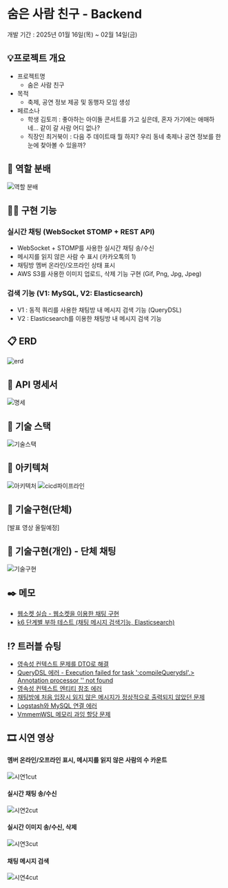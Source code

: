 # 숨은 사람 친구 - Backend
개발 기간 : 2025년 01월 16일(목) ~ 02월 14일(금)


## 💡프로젝트 개요
- 프로젝트명
  - 숨은 사람 친구
- 목적
  - 축제, 공연 정보 제공 및 동행자 모임 생성
- 페르소나
  - 학생 김토끼 : 좋아하는 아이돌 콘서트를 가고 싶은데, 혼자 가기에는 애매하네...
같이 갈 사람 어디 없나?
  - 직장인 최거북이 : 다음 주 데이트때 뭘 하지? 우리 동네 축제나 공연 정보를 한눈에 찾아볼 수 있을까?
 

## 🙂 역할 분배

![역할 분배](https://github.com/user-attachments/assets/460fa7c7-f700-483c-8204-e7a6482bc9f2)


## 💁‍♂ 구현 기능
### 실시간 채팅 (WebSocket STOMP + REST API)
- WebSocket + STOMP를 사용한 실시간 채팅 송/수신
- 메시지를 읽지 않은 사람 수 표시 (카카오톡의 1)
- 채팅방 멤버 온라인/오프라인 상태 표시
- AWS S3를 사용한 이미지 업로드, 삭제 기능 구현 (Gif, Png, Jpg, Jpeg)
### 검색 기능 (V1: MySQL, V2: Elasticsearch)
- V1 : 동적 쿼리를 사용한 채팅방 내 메시지 검색 기능 (QueryDSL)
- V2 : Elasticsearch를 이용한 채팅방 내 메시지 검색 기능


## 📋 ERD

![erd](https://github.com/user-attachments/assets/a93e37f1-84aa-4c1c-abfe-849775c61b7d)


## 📄 API 명세서

![명세](https://github.com/user-attachments/assets/bfec13ae-199b-4880-9e1d-5edd58eeaaa3)


## 🔧 기술 스택

![기술스택](https://github.com/user-attachments/assets/6f3419e2-5620-443e-b6fd-312e2c783874)


## 🔧 아키텍쳐

![아키텍처](https://github.com/user-attachments/assets/f18aae8b-605b-43a2-9f55-8b80abe945fa)
![cicd파이프라인](https://github.com/user-attachments/assets/4b7a95f4-155d-4210-9936-e9e989c46019)


## 🔧 기술구현(단체)
[발표 영상 올릴예정]

## 🔧 기술구현(개인) - 단체 채팅

![기술구현](https://github.com/user-attachments/assets/656f2d53-e2a4-43c2-841a-97ddefc70d33)


##  ✒️ 메모
- [웹소켓 실습 - 웹소켓을 이용한 채팅 구현](https://ksuju.tistory.com/140)<br>
- [k6 단계별 부하 테스트 (채팅 메시지 검색기능, Elasticsearch)](https://ksuju.tistory.com/153)


## ⁉️ 트러블 슈팅
- [영속성 컨텍스트 문제를 DTO로 해결](https://ksuju.tistory.com/146)
- [QueryDSL 에러 - Execution failed for task ':compileQuerydsl'.> Annotation processor '' not found](https://ksuju.tistory.com/147)
- [영속성 컨텍스트 엔티티 참조 에러](https://ksuju.tistory.com/148)
- [채팅방에 처음 입장시 읽지 않은 메시지가 정상적으로 출력되지 않았던 문제](https://ksuju.tistory.com/150)
- [Logstash와 MySQL 연결 에러](https://ksuju.tistory.com/151)
- [VmmemWSL 메모리 과잉 할당 문제](https://ksuju.tistory.com/154)


## 🎞️ 시연 영상

#### 멤버 온라인/오프라인 표시, 메시지를 읽지 않은 사람의 수 카운트
![시연1cut](https://github.com/user-attachments/assets/222c69c3-7cc1-4fc0-802a-5d9c04a73165)

#### 실시간 채팅 송/수신
![시연2cut](https://github.com/user-attachments/assets/dcc2e18e-d507-42ed-8602-db4595540e30)

#### 실시간 이미지 송/수신, 삭제
![시연3cut](https://github.com/user-attachments/assets/a9cd9b40-3a22-4889-85b1-e47c6dad5238)

#### 채팅 메시지 검색
![시연4cut](https://github.com/user-attachments/assets/0123d93b-9a64-4ec2-beca-63a0ebab10fc)





